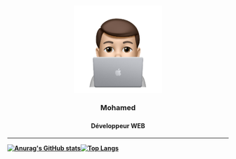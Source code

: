 <p align="center">
  <a href="https://mlkchess.fr"><img align="center" height="200" src="https://github.com/mlk-chess/mlk-chess/blob/main/mlk.png" /></a>  
  <h3 align="center"> Mohamed <h3>
  <h4 align="center"> Développeur WEB <h4>
<p>

---


[![Anurag's GitHub stats](https://github-readme-stats.vercel.app/api?username=mlk-chess&show_icons=true&theme=cobalt)](https://github.com/mlk-chess/github-readme-stats)[![Top Langs](https://github-readme-stats.vercel.app/api/top-langs/?username=mlk-chess&theme=cobalt)](https://github.com/mlk-chess/github-readme-stats)
